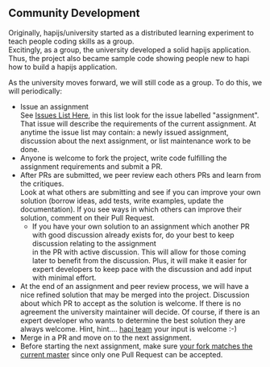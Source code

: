 ## Community Development

Originally, hapijs/university started as a distributed learning experiment to teach people coding skills as a group.  
Excitingly, as a group, the university developed a solid hapijs application. Thus, the project also became sample code 
showing people new to hapi how to build a hapijs application. 

As the university moves forward, we will still code as a group.
To do this, we will periodically:

* Issue an assignment<br/>
  See [Issues List Here](https://github.com/hapijs/university/issues), in this list look 
  for the issue labelled "assignment". That issue will describe the requirements of the current assignment.
  At anytime the issue list may contain: a newly issued assignment, discussion about the next assignment, or list maintenance work to be done.
* Anyone is welcome to fork the project, write code fulfilling the assignment requirements and submit a PR.
* After PRs are submitted, we peer review each others PRs and learn from the critiques.<br/>
  Look at what others are submitting and see if you can improve your own solution (borrow ideas, add tests, write examples, update the documentation). 
  If you see ways in which others can improve their solution, comment on their Pull Request.
  - If you have your own solution to an assignment which another PR with good discussion already exists for, do your best to keep discussion relating to the assignment  
    in the PR with active discussion.  This will allow for those coming later to benefit from the discussion. Plus, it will make it easier for expert developers
    to keep pace with the discussion and add input with minimal effort.  
* At the end of an assignment and peer review process, we will have a nice refined solution that may be merged into the project.
  Discussion about which PR to accept as the solution is welcome. If there is no agreement the university maintainer will decide.
  Of course, if there is an expert developer who wants to determine the best solution they are always welcome. Hint, hint.... [hapi team](https://github.com/orgs/hapijs/people) your
  input is welcome :-)
* Merge in a PR and move on to the next assignment.
* Before starting the next assignment, make sure [your fork matches the current master](guides/git.md) since only one Pull Request can be accepted.
